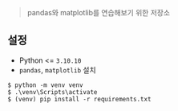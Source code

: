 > pandas와 matplotlib를 연습해보기 위한 저장소

## 설정
* Python <= `3.10.10`
* `pandas`, `matplotlib` 설치

```shell
$ python -m venv venv
$ .\venv\Scripts\activate
$ (venv) pip install -r requirements.txt
```